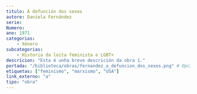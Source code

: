 ```yaml
---
titulo: A defunción dos sexos
autore: Daniela Fernández
serie:
Numero:
ano: 1971
categorias:
    - Xénero
subcategorias:
    - Historia da loita feminista e LGBT+
descricion: "Esta é unha breve descrición da obra 1."
portada: "/biblioteca/obras/fernandez_a_defuncion_dos_sexos.png" # Opcional, imaxe da portada
etiquetas: ["feminismo", "marxismo", "USA"]
link_externo: "a"
tipo: "obra"
---
```

